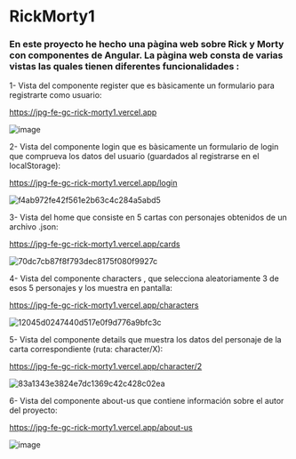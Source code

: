 # RickMorty1

### En este proyecto he hecho una pàgina web sobre Rick y Morty con componentes de Angular. La pàgina web consta de varias vistas las quales tienen diferentes funcionalidades :

1- Vista del componente register que es bàsicamente un formulario para registrarte como usuario:

https://jpg-fe-gc-rick-morty1.vercel.app

![image](https://github.com/GitJanPlata/jpg-fe-gc-RickMorty1/assets/96839905/29a8e4a2-cce3-4e2d-ae6a-cf0975bf1b6b)

2- Vista del componente login que es bàsicamente un formulario de login que comprueva los datos del usuario (guardados al registrarse en el localStorage):

https://jpg-fe-gc-rick-morty1.vercel.app/login

![f4ab972fe42f561e2b63c4c284a5abd5](https://github.com/GitJanPlata/jpg-fe-gc-RickMorty1/assets/96839905/5d7010d4-c55b-4ac5-b385-eb092a908428)

3- Vista del home que consiste en 5 cartas con personajes obtenidos de un archivo .json: 

https://jpg-fe-gc-rick-morty1.vercel.app/cards

![70dc7cb87f8f793dec8175f080f9927c](https://github.com/GitJanPlata/jpg-fe-gc-RickMorty1/assets/96839905/7161d392-3c89-4e0a-9c89-0eb0663829fd)

4- Vista del componente characters , que selecciona aleatoriamente 3 de esos 5 personajes y los muestra en pantalla: 

https://jpg-fe-gc-rick-morty1.vercel.app/characters

![12045d0247440d517e0f9d776a9bfc3c](https://github.com/GitJanPlata/jpg-fe-gc-RickMorty1/assets/96839905/786853bb-98b6-4b0f-be90-fa291e315c70)

5- Vista del componente details que muestra los datos del personaje de la carta correspondiente (ruta: character/X):

https://jpg-fe-gc-rick-morty1.vercel.app/character/2

![83a1343e3824e7dc1369c42c428c02ea](https://github.com/GitJanPlata/jpg-fe-gc-RickMorty1/assets/96839905/f27e0929-2505-4f91-bd95-5f41a61efacd)

6- Vista del componente about-us que contiene información sobre el autor del proyecto: 

https://jpg-fe-gc-rick-morty1.vercel.app/about-us

![image](https://github.com/GitJanPlata/jpg-fe-gc-RickMorty1/assets/96839905/24e7b60d-cd76-4e05-9f29-f3dedffbb6b9)


